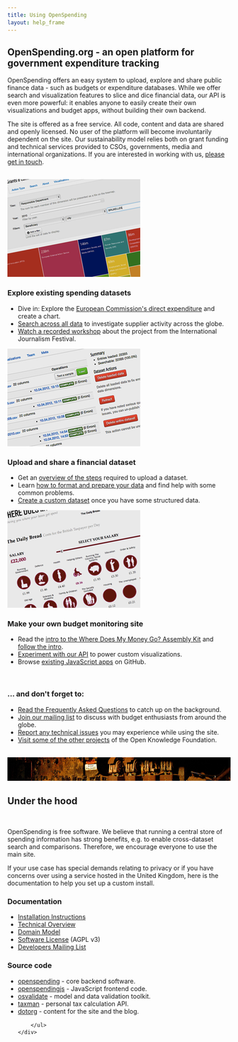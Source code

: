 ```yaml
---
title: Using OpenSpending
layout: help_frame
---
```


<h2>OpenSpending.org - an open platform for government expenditure tracking</h2>
<div class="row">
    <div class="span6">
        <p>
            OpenSpending offers an easy system to upload, explore and 
            share public finance data - such as budgets or expenditure 
            databases.
            While we offer search and visualization features to slice 
            and dice financial data, our API is even more powerful: it 
            enables anyone to easily create their own visualizations and budget
            apps, without building their own backend.
        </p>
    </div>
    <div class="span6">
        <p>
            The site is offered as a free service. All code, content and 
            data are shared and openly licensed. No user of the platform will
            become involuntarily dependent on the site. Our sustainability model
            relies both on grant funding and technical services provided to 
            CSOs, governments, media and international organizations. If 
            you are interested in working with us, 
            <a href="/about/contact.html">please get in touch</a>.
        </p>
    </div>
</div>
<br/>
<div class="row">
    <div class="span4">
        <img src="images/browse_teaser.png" />
        <h3>Explore existing spending datasets</h3>
        <ul>
            <li>Dive in: Explore the <a href="http://openspending.org/eu-commission-fts/views/new"> European Commission's direct expenditure</a> and create a chart.</li>
            <li><a href="http://opendatalabs.org/spendbrowser">Search across all data</a> to 
            investigate supplier activity across the globe.</li>
            <li><a href="http://webtv.journalismfestival.com/doc/1311/raccontare-la-spesa-pubblica.htm">Watch a recorded workshop</a> about the project from 
            the International Journalism Festival.</li>
        </ul>
    </div>
    <div class="span4">
        <img src="images/upload_teaser.png" />
        <h3>Upload and share a financial dataset</h3>
        <ul>
            <li>Get an <a href="data-loading.html">overview of the steps</a> 
                required to upload a dataset.</li>
            <li>Learn <a href="data-cleansing.html">how to format and prepare
                your data</a> and find help with some common problems.</li>
            <li><a href="/datasets/new">Create a custom dataset</a> once you 
                have some structured data.</li>
        </ul>
    </div>
    <div class="span4">
        <img src="images/kit_teaser.png" />
        <h3>Make your own budget monitoring site</h3>
        <ul>
            <li>Read the <a href="/blog/2012/02/16/thekit.html">intro to the Where Does My Money Go? Assembly Kit</a> and <a href="https://github.com/openspending/wheredoesmymoneygo.org/blob/master/README.rst">follow the intro</a>.</li>
            <li><a href="api.html">Experiment with our API</a> to power custom visualizations.</li>
            <li>Browse <a href="http://github.com/openspending/openspendingjs">existing JavaScript apps</a> on GitHub.</li>
        </ul>
    </div>
</div>
<br/>
<div class="row">
    <div class="span4">
        <h3>... and don't forget to:</h3>
    </div>
    <div class="span8">
        <ul>
            <li><a href="/about/faq.html">Read the Frequently Asked Questions</a> to catch up on the 
                background.</li>
            <li><a href="http://lists.okfn.org/mailman/listinfo/openspending">Join our mailing list</a>
                to discuss with budget enthusiasts from around the globe.</li>
            <li><a href="https://github.com/openspending/openspending/issues">Report any technical issues</a> you may experience while using the 
                site.</li>
            <li><a href="http://okfn.org/projects/">Visit some of the other projects</a>
                of the Open Knowledge Foundation.</li>
        </ul>
    </div>
</div>

<br />
<div class="top-image">
    <!--
    http://www.flickr.com/photos/kenyee/18784775/sizes/o/in/photostream/
    -->
    <img src="images/engine.png" />
    <h2>Under the hood</h2>
</div>
<br />

<div class="row">
    <div class="span4">
        <p>
            OpenSpending is free software. We believe that running a 
            central store of spending information has strong
            benefits, e.g. to enable cross-dataset search and comparisons. 
            Therefore, we encourage everyone to use the main site.
        </p>
        <p>
            If your use case has special demands relating to privacy or if 
            you have concerns over using a service hosted in the United
            Kingdom, here is the documentation to help you set up 
            a custom install.
        </p>
    </div>
    <div class="span4">
        <h3>Documentation</h3>
        <ul>
            <li><a href="http://docs.openspending.org/en/latest/install.html">Installation Instructions</a></li>
            <li><a href="http://docs.openspending.org/en/latest/model/design.html">Technical Overview</a></li>
            <li><a href="http://docs.openspending.org/en/latest/model/objects.html">Domain Model</a></li>
            <li><a href="https://github.com/openspending/openspending/blob/master/LICENSE.txt">Software License</a> (AGPL v3)</li>
            <li><a href="http://lists.okfn.org/mailman/listinfo/openspending-dev">Developers Mailing List</a></li>
        </ul>
    </div>
    <div class="span4">
        <h3>Source code</h3>
        <ul>
            <li><a href="https://github.com/openspending/openspending">openspending</a> - core backend software.</li>
            <li><a href="https://github.com/openspending/openspendingjs">openspendingjs</a> - JavaScript frontend code.</li>
            <li><a href="https://github.com/openspending/osvalidate">osvalidate</a> - model and data validation toolkit.</li>
            <li><a href="https://github.com/openspending/taxman">taxman</a> - personal tax calculation API.</li>
            <li><a href="https://github.com/openspending/dotorg">dotorg</a> - content for the site and the blog.</li>

        </ul>
    </div>
</div>
